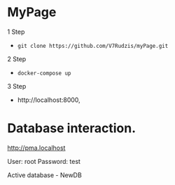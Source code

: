 # MyPage

1 Step

- `git clone https://github.com/V7Rudzis/myPage.git`

2 Step 

- `docker-compose up`

3 Step

- http://localhost:8000,

# Database interaction.

http://pma.localhost

User: root
Password: test

Active database - NewDB